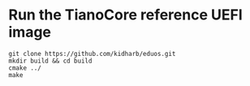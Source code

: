 # Run the TianoCore reference UEFI image
```
git clone https://github.com/kidharb/eduos.git
mkdir build && cd build
cmake ../
make
```
